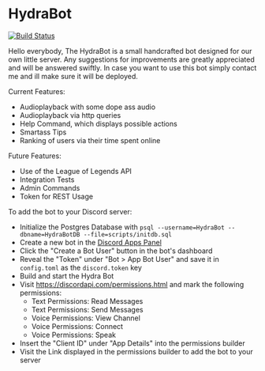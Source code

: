 # HydraBot

[![Build Status](https://jenkins.stiglmair.com/buildStatus/icon?job=HydraBot_CI_git)](https://jenkins.stiglmair.com/job/HydraBot_CI_git/)


Hello everybody,
The HydraBot is a small handcrafted bot designed for our own little server.
Any suggestions for improvements are greatly appreciated and will be answered swiftly.
In case you want to use this bot simply contact me and ill make sure it will be deployed.

Current Features:
  - Audioplayback with some dope ass audio
  - Audioplayback via http queries
  - Help Command, which displays possible actions
  - Smartass Tips
  - Ranking of users via their time spent online

Future Features:
  - Use of the League of Legends API
  - Integration Tests
  - Admin Commands
  - Token for REST Usage

To add the bot to your Discord server:
  - Initialize the Postgres Database with `psql --username=HydraBot --dbname=HydraBotDB --file=scripts/initdb.sql`
  - Create a new bot in the [Discord Apps Panel](https://discordapp.com/developers/applications/me)
  - Click the "Create a Bot User" button in the bot's dashboard
  - Reveal the "Token" under "Bot > App Bot User" and save it in `config.toml`
    as the `discord.token` key
  - Build and start the Hydra Bot
  - Visit https://discordapi.com/permissions.html and mark the following
    permissions:
      - Text Permissions: Read Messages
      - Text Permissions: Send Messages
      - Voice Permissions: View Channel
      - Voice Permissions: Connect
      - Voice Permissions: Speak
  - Insert the "Client ID" under "App Details" into the permissions builder
  - Visit the Link displayed in the permissions builder to add the bot to your server
